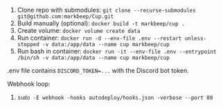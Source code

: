 1. Clone repo with submodules: `git clone --recurse-submodules git@github.com:markbeep/Cup.git`
2. Build manually (optional): `docker build -t markbeep/cup .`
3. Create volume: `docker volume create data`
3. Run container: `docker run -d --env-file .env --restart unless-stopped -v data:/app/data --name cup markbeep/cup`
3. Run bash in container: `docker run -it --env-file .env --entrypoint /bin/sh -v data:/app/data --name cup markbeep/cup`

.env file contains `DISCORD_TOKEN=...` with the Discord bot token.

Webhook loop:
1. `sudo -E webhook -hooks autodeploy/hooks.json -verbose --port 80`
